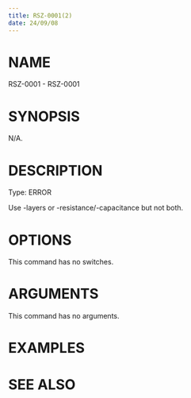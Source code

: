 ```yaml
---
title: RSZ-0001(2)
date: 24/09/08
---
```


# NAME

RSZ-0001 - RSZ-0001

# SYNOPSIS

N/A.

# DESCRIPTION

Type: ERROR

Use -layers or -resistance/-capacitance but not both.

# OPTIONS

This command has no switches.

# ARGUMENTS

This command has no arguments.

# EXAMPLES

# SEE ALSO

